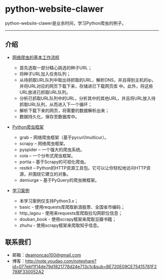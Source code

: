 python-website-clawer
===========================
python-website-clawer是业余时间，学习Python爬虫的例子。
****
## 介绍
* [网络爬虫的基本工作流程](#网络爬虫的基本工作流程)
  * 首先选取一部分精心挑选的种子URL；
  * 将种子URL加入任务队列；
  * 从待抓取URL队列中取出待抓取的URL，解析DNS，并且得到主机的ip，并将URL对应的网页下载下来，存储进已下载网页库 中。此外，将这些URL放进已抓取URL队列。
  * 分析已抓取URL队列中的URL，分析其中的其他URL，并且将URL放入待抓取URL队列，从而进入下一个循环；
  * 解析下载下来的网页，将需要的数据解析出来；
  * 数据持久化，保存至数据库中。

* [Python爬虫框架](#Python爬虫框架)
  * grab – 网络爬虫框架（基于pycurl/multicur）。
  * scrapy – 网络爬虫框架。
  * pyspider – 一个强大的爬虫系统。
  * cola – 一个分布式爬虫框架。
  * portia – 基于Scrapy的可视化爬虫。
  * restkit – Python的HTTP资源工具包。它可以让你轻松地访问HTTP资源，并围绕它建立的对象。
  * demiurge – 基于PyQuery的爬虫微框架。
  
* [学习案例](#Python爬虫学习案例)
  * 本学习案例仅支持Python3.x；
  * basic - 使用requests库爬取新浪股票、全国省市编码；
  * http_lagou - 使用来requests库爬取拉勾网职位信息；
  * douban_book - 使用scrapy框架来爬取豆瓣书籍；
  * zhuhu - 使用scrapy框架来爬取知乎信息。


## 联系我们
  * 邮箱：deamoncao100@gmail.com
  * 博客：http://note.youdao.com/noteshare?id=077ebf1f14de79d1821778d24e713c1c&sub=BE720E09CE75415781F2788F330052A2
